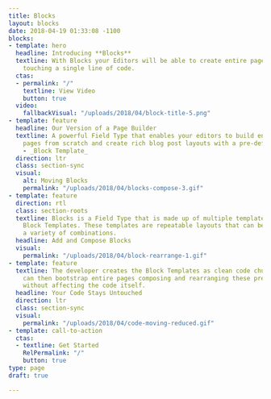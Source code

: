 ```yaml
---
title: Blocks
layout: blocks
date: 2018-04-19 01:33:08 -1100
blocks:
- template: hero
  headline: Introducing **Blocks**
  textline: With Blocks your Editors will be able to create entire pages without ever
    touching a single line of code.
  ctas:
  - permalink: "/"
    textline: View Video
    button: true
  video:
    fallbackVisual: "/uploads/2018/04/block-title-5.png"
- template: feature
  headline: Our Version of a Page Builder
  textline: A powerful Field Type that enables your editors to build entire landing
    pages from scratch and create rich blog post layouts with a pre-defined code template
    - _Block Template_
  direction: ltr
  class: section-sync
  visual:
    alt: Moving Blocks
    permalink: "/uploads/2018/04/blocks-compose-3.gif"
- template: feature
  direction: rtl
  class: section-roots
  textline: Blocks is a Field Type that is made up of multiple templates, so-called
    Block Templates. These templates are repeatable layouts that can be composed in
    a variety of combinations.
  headline: Add and Compose Blocks
  visual:
    permalink: "/uploads/2018/04/block-rearrange-1.gif"
- template: feature
  textline: The developer creates the Block Templates as clean code chunks. The Editor
    can then bootstrap entire pages composing and rearranging these pre-defined blocks
    without affecting the code itself.
  headline: Your Code Stays Untouched
  direction: ltr
  class: section-sync
  visual:
    permalink: "/uploads/2018/04/code-moving-reduced.gif"
- template: call-to-action
  ctas:
  - textline: Get Started
    RelPermalink: "/"
    button: true
type: page
draft: true

---
```

